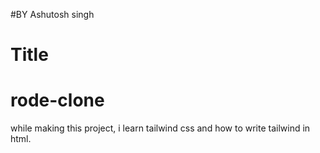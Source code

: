 #BY Ashutosh singh
# Title
# rode-clone
while making this project, i learn tailwind css and how to write tailwind in html.
